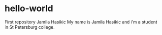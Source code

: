 # hello-world
First repository
Jamila Hasikic 
My name is Jamila Hasikic and i'm a student in St Petersburg college.
